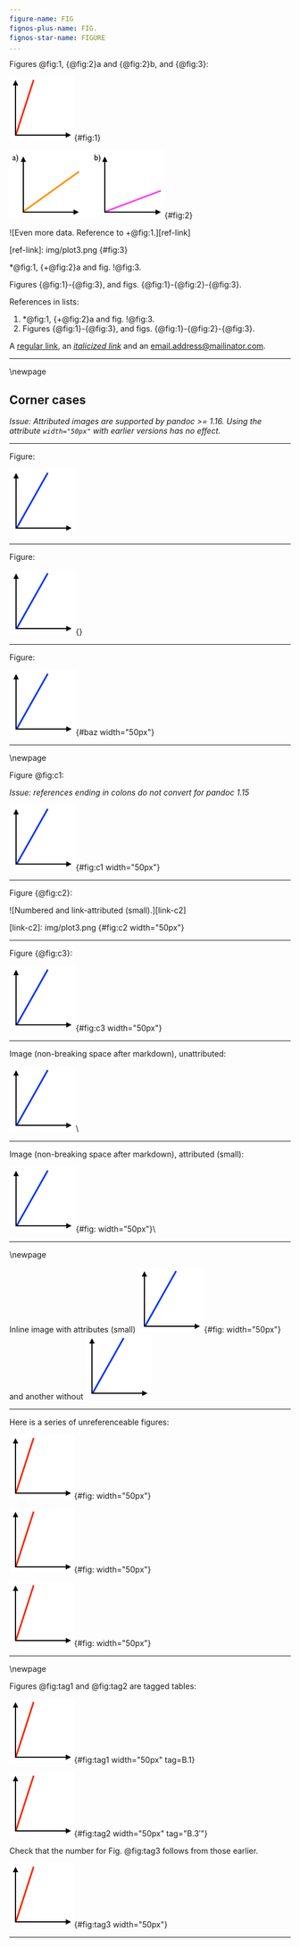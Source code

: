 ```yaml
---
figure-name: FIG
fignos-plus-name: FIG.
fignos-star-name: FIGURE
...
```


Figures @fig:1, {@fig:2}a and {@fig:2}b, and  {@fig:3}: 

![Some data.](img/plot1.png){#fig:1}

![More data.](img/plot2.png){#fig:2}

![Even more data. Reference to +@fig:1.][ref-link]

[ref-link]: img/plot3.png {#fig:3}

*@fig:1, {+@fig:2}a and fig. !@fig:3.

Figures {@fig:1}-{@fig:3}, and figs. {@fig:1}-{@fig:2}-{@fig:3}.

References in lists:

 1. *@fig:1, {+@fig:2}a and fig. !@fig:3.
 2. Figures {@fig:1}-{@fig:3}, and figs. 
    {@fig:1}-{@fig:2}-{@fig:3}.

A [regular link](http://example.com/), an [*italicized link*](http://example.com/) and an email.address@mailinator.com.


****


\newpage


Corner cases
------------

*Issue: Attributed images are supported by pandoc >= 1.16.  Using the attribute `width="50px"` with earlier versions has no effect.*

****

Figure:

![Unnumbered and unattributed.](img/plot3.png)

****

Figure:

![Unnumbered with empty attributes.](img/plot3.png){}

****

Figure:

![Unnumbered and attributed (small).](img/plot3.png){#baz width="50px"}

****


\newpage


Figure @fig:c1:

*Issue: references ending in colons do not convert for pandoc 1.15*

![Numbered and attributed (small).](img/plot3.png){#fig:c1 width="50px"}

****

Figure {@fig:c2}:

![Numbered and link-attributed (small).][link-c2]

[link-c2]: img/plot3.png {#fig:c2 width="50px"}

****

Figure {@fig:c3}:

![Numbered and attributed (small) with breaking space after markdown.](img/plot3.png){#fig:c3 width="50px"} 

****

Image (non-breaking space after markdown), unattributed:

![Caption should not show.](img/plot3.png)\ 

****

Image (non-breaking space after markdown), attributed (small):

![Caption should not show.](img/plot3.png){#fig: width="50px"}\ 

****


\newpage


Inline image with attributes (small)
![Caption should not show.](img/plot3.png){#fig: width="50px"}
and another without
![Caption should not show.](img/plot3.png)

****

Here is a series of unreferenceable figures:

![Unreferenceable 1.](img/plot1.png){#fig: width="50px"}

![Unreferenceable 2.](img/plot1.png){#fig: width="50px"}

![Unreferenceable 3.](img/plot1.png){#fig: width="50px"}


****


\newpage


Figures @fig:tag1 and @fig:tag2 are tagged tables:

![Tagged 1.](img/plot1.png){#fig:tag1 width="50px" tag=B.1}

![Tagged 2.](img/plot1.png){#fig:tag2 width="50px" tag="$\mathrm{B.3'}$"}

Check that the number for Fig. @fig:tag3 follows from those earlier.

![Numbered.](img/plot1.png){#fig:tag3 width="50px"}

****

